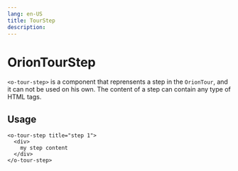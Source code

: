 ```yaml
---
lang: en-US
title: TourStep
description:
---
```


# OrionTourStep

`<o-tour-step>` is a component that reprensents a step in the `OrionTour`, and it can not be used on his own. The content of a step can contain any type of HTML tags.

## Usage

```vue:no-line-numbers
<o-tour-step title="step 1">
  <div>
    my step content
  </div>
</o-tour-step>
```

<attribute-table/>

<script setup lang="ts">
import { ref, reactive, provide, onMounted } from 'vue';
import { useTour } from '@/lib'

function startTour(index: number) {
  // useTour('_tour').start(index); FIXME: TODO:
  useTour('_tour').start();
}

function getTour() {
  return useTour('_tour')
}

const _tour = ref<RefDom<OrionTour>>();

onMounted(() => {
  useTour('_tour', _tour.value);
});


provide('sampleData', reactive({
  startTour: startTour,
}))

</script>
